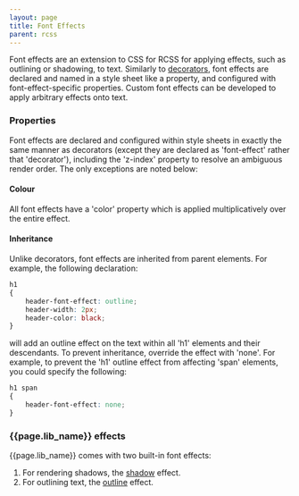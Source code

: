 ```yaml
---
layout: page
title: Font Effects
parent: rcss
---
```


Font effects are an extension to CSS for RCSS for applying effects, such as outlining or shadowing, to text. Similarly to [decorators](decorators.html), font effects are declared and named in a style sheet like a property, and configured with font-effect-specific properties. Custom font effects can be developed to apply arbitrary effects onto text.

### Properties

Font effects are declared and configured within style sheets in exactly the same manner as decorators (except they are declared as 'font-effect' rather that 'decorator'), including the 'z-index' property to resolve an ambiguous render order. The only exceptions are noted below:

#### Colour

All font effects have a 'color' property which is applied multiplicatively over the entire effect.

#### Inheritance

Unlike decorators, font effects are inherited from parent elements. For example, the following declaration:

```css
h1
{
    header-font-effect: outline;
    header-width: 2px;
    header-color: black;
}
```

will add an outline effect on the text within all 'h1' elements and their descendants. To prevent inheritance, override the effect with 'none'. For example, to prevent the 'h1' outline effect from affecting 'span' elements, you could specify the following:

```css
h1 span
{
    header-font-effect: none;
}
```

### {{page.lib_name}} effects

{{page.lib_name}} comes with two built-in font effects:

1. For rendering shadows, the [shadow](font_effects/shadow.html) effect.
2. For outlining text, the [outline](font_effects/outline.html) effect. 